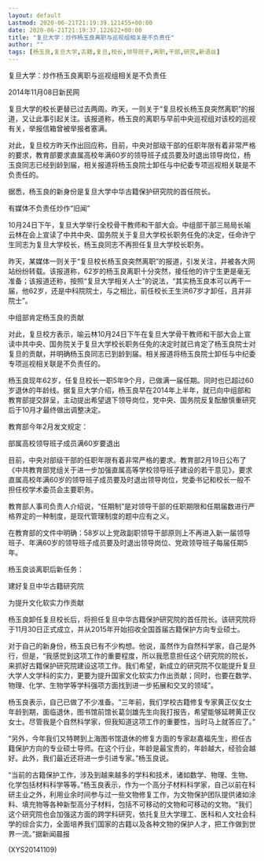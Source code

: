 ```yaml
---
layout: default
Lastmod: 2020-06-21T21:19:39.121455+00:00
date: 2020-06-21T21:19:37.122622+00:00
title: "复旦大学：炒作杨玉良离职与巡视组相关是不负责任"
author: ""
tags: [杨玉良,复旦大学,古籍,复旦,校长,领导班子,离职,干部,研究,新语丝]
---
```


复旦大学：炒作杨玉良离职与巡视组相关是不负责任

2014年11月08日新民网

复旦大学的校长更替已过去两周。昨天，一则关于“复旦校长杨玉良突然离职”的报道，又让此事引起关注。该报道称，杨玉良的离职与早前中央巡视组对该校的巡视有关，举报信箱曾被举报者塞满。

对此，复旦校方昨天作出回应称，目前，中央对部级干部的任职年限有着非常严格的要求，教育部要求直属高校年满60岁的领导班子成员要及时退出领导岗位，杨玉良同志已经到龄到届，相关报道将杨玉良院士卸任与中纪委专项巡视相关联是不负责任的。

据悉，杨玉良的新身份是复旦大学中华古籍保护研究院的首任院长。

有媒体不负责任炒作“旧闻”

10月24日下午，复旦大学举行全校骨干教师和干部大会。中组部干部三局局长喻云林在会上宣读了中共中央、国务院关于复旦大学校长职务任免的决定，任命许宁生同志为复旦大学校长，杨玉良同志不再担任复旦大学校长职务。

昨天，某媒体一则关于“复旦校长杨玉良突然离职”的报道，引发关注，并被各大网站纷纷转载。该报道称，62岁的杨玉良离职十分突然，接任他的许宁生更是毫无准备；该报道还称，按照“复旦大学相关人士”的说法，“其实杨玉良本可以再干一届，他62岁，还是中科院院士，与之相比，前任校长王生洪67岁才卸任，且并非院士”。

中组部肯定杨玉良的贡献

对此，复旦校方表示，喻云林10月24日下午在复旦大学骨干教师和干部大会上宣读中共中央、国务院关于复旦大学校长职务任免的决定时就已肯定了杨玉良院士对复旦的贡献，并明确杨玉良同志已到龄到届。相关报道将杨玉良院士卸任与中纪委专项巡视相关联是不负责任的。

杨玉良现年62岁，任复旦校长一职5年9个月，已做满一届任期。同时也已超过60岁退休的年龄线。据复旦大学介绍，杨玉良早在2014年上半年，就已向中组部和教育部提交辞呈，主动提出希望退下领导岗位，党中央、国务院反复酝酿慎重研究后于10月才最终做出调整决定。

教育部今年2月发文规定：

部属高校领导班子成员满60岁要退出

目前，中央对部级干部的任职年限有着非常严格的要求。教育部2月19日公布了《中共教育部党组关于进一步加强直属高等学校领导班子建设的若干意见》，要求直属高校年满60岁的领导班子成员要及时退出领导岗位，党委书记和校长一般不担任校学术委员会主要职务。

教育部人事司负责人介绍说，“任期制”是对领导干部的任职期限和任期届数进行严格界定的一种制度，是现代管理制度的题中应有之义。

在教育部的文件中明确：58岁以上党政副职领导干部原则上不再进入新一届领导班子、年满60岁的领导班子成员要及时退出领导岗位、党政领导班子每届任期5年。

杨玉良谈离职后新任务：

建好复旦中华古籍研究院

为提升文化软实力作贡献

杨玉良卸任复旦校长后，将担任复旦中华古籍保护研究院的首任院长。该研究院将于11月30日正式成立，并从2015年开始招收全国首届古籍保护方向专业硕士。

对于自己的新身份，杨玉良已有不少构想。他说，虽然作为自然科学家，自己是外行，但是，“我感觉到这项工作的重要程度，所以我愿意担任这个研究院的院长，来抓好古籍保护研究院建设这项工作。我们希望，新成立的研究院不仅能提升复旦大学人文学科的实力，更要为提升国家文化软实力作出贡献；同时，也要在数学、物理、化学、生物学等学科强项方面找到进一步拓展和交叉的领域”。

杨玉良表示，自己已做了不少准备。“三年前，我们学校古籍修复专家黄正仪女士年龄到期，面临退休，图书馆前馆长葛剑雄先生向我打报告，希望能够延聘黄正仪女士。尽管我是个自然科学家，但我知道这项工作的重要性，当时马上就答应了。”

“另外，今年我们又特聘到上海图书馆退休的修复方面的专家赵嘉福先生，担任古籍保护方向的专业硕士导师。在这个行业，年龄是最宝贵的，年龄越大，经验会越好。此外，我们最近还将进一步引进专家。”杨玉良说。

“当前的古籍保护工作，涉及到越来越多的学科和技术，诸如数学、物理、生物、化学包括材料科学等等。”杨玉良表示，作为一个高分子材料科学家，自己以前在科研主业之外，利用业余时间参与过一些文物修复工作，为文物保护团队提供诸如涂料、填充物等各种新型高分子材料，包括不可移动的文物和可移动的文物。“我们这个研究院也会加强这方面的跨学科研究，依托复旦大学理工、医科和人文社会科学的综合实力，全面培养我们国家的古籍以及各种文物的保护人才，把工作做到世界一流。”据新闻晨报

(XYS20141109)

